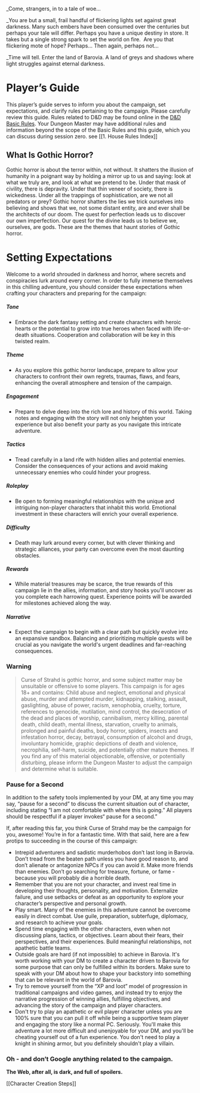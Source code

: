 _Come, strangers, in to a tale of woe...

_You are but a small, frail handful of flickering lights set against great darkness. Many such embers have been consumed over the centuries but perhaps your tale will differ. Perhaps you have a unique destiny in store. It takes but a single strong spark to set the world on fire.  Are you that flickering mote of hope? Perhaps... Then again, perhaps not...

_Time will tell. Enter the land of Barovia. A land of greys and shadows where light struggles against eternal darkness.

# Player’s Guide
This player’s guide serves to inform you about the campaign, set expectations, and clarify rules pertaining to the campaign. Please carefully review this guide. Rules related to D&D may be found online in the [D&D Basic Rules](https://www.dndbeyond.com/sources/basic-rules). Your Dungeon Master may have additional rules and information beyond the scope of the Basic Rules and this guide, which you can discuss during session zero. 
see [[1. House Rules Index]]
## What Is Gothic Horror?

Gothic horror is about the terror within, not without. It shatters the illusion of humanity in a poignant way by holding a mirror up to us and saying: look at what we truly are, and look at what we pretend to be. Under that mask of civility, there is depravity. Under that thin veneer of society, there is wickedness. Under all the trappings of sophistication, are we not all predators or prey? Gothic horror shatters the lies we trick ourselves into believing and shows that we, not some distant entity, are and ever shall be the architects of our doom. The quest for perfection leads us to discover our own imperfection. Our quest for the divine leads us to believe we, ourselves, are gods. These are the themes that haunt stories of Gothic horror.
# Setting Expectations
Welcome to a world shrouded in darkness and horror, where secrets and conspiracies lurk around every corner. In order to fully immerse themselves in this chilling adventure, you should consider these expectations when crafting your characters and preparing for the campaign:
##### Tone
* Embrace the dark fantasy setting and create characters with heroic hearts or the potential to grow into true heroes when faced with life-or-death situations. Cooperation and collaboration will be key in this twisted realm.
##### Theme 
* As you explore this gothic horror landscape, prepare to allow your characters to confront their own regrets, traumas, flaws, and fears, enhancing the overall atmosphere and tension of the campaign.
##### Engagement
* Prepare to delve deep into the rich lore and history of this world. Taking notes and engaging with the story will not only heighten your experience but also benefit your party as you navigate this intricate adventure.
##### Tactics 
* Tread carefully in a land rife with hidden allies and potential enemies. Consider the consequences of your actions and avoid making unnecessary enemies who could hinder your progress.
##### Roleplay
* Be open to forming meaningful relationships with the unique and intriguing non-player characters that inhabit this world. Emotional investment in these characters will enrich your overall experience.
##### Difficulty 
* Death may lurk around every corner, but with clever thinking and strategic alliances, your party can overcome even the most daunting obstacles.
##### Rewards
* While material treasures may be scarce, the true rewards of this campaign lie in the allies, information, and story hooks you'll uncover as you complete each harrowing quest. Experience points will be awarded for milestones achieved along the way.
##### Narrative
* Expect the campaign to begin with a clear path but quickly evolve into an expansive sandbox. Balancing and prioritizing multiple quests will be crucial as you navigate the world's urgent deadlines and far-reaching consequences.

### Warning
> Curse of Strahd is gothic horror, and some subject matter may be unsuitable or offensive to some players. This campaign is for ages 18+ and contains:
> 		 Child abuse and neglect, emotional and physical abuse, murder and attempted murder, kidnapping, stalking, assault, gaslighting, abuse of power, racism, xenophobia, cruelty, torture, references to genocide, mutilation, mind control, the desecration of the dead and places of worship, cannibalism, mercy killing, parental death, child death, mental illness, starvation, cruelty to animals, prolonged and painful deaths, body horror, spiders, insects and infestation horror, decay, betrayal, consumption of alcohol and drugs, involuntary homicide, graphic depictions of death and violence, necrophilia, self-harm, suicide, and potentially other mature themes. 
>  If you find any of this material objectionable, offensive, or potentially disturbing, please inform the Dungeon Master to adjust the campaign and determine what is suitable.

### Pause for a Second
In addition to the safety tools implemented by your DM, at any time you may say, “pause for a second” to discuss the current situation out of character, including stating “I am not comfortable with where this is going.” All players should be respectful if a player invokes“ pause for a second.”


If, after reading this far, you think Curse of Strahd may be the campaign for you, awesome! You’re in for a fantastic time. With that said, here are a few protips to succeeding in the course of this campaign:

- Intrepid adventurers and sadistic murderhobos don’t last long in Barovia. Don’t tread from the beaten path unless you have good reason to, and don’t alienate or antagonize NPCs if you can avoid it. Make more friends than enemies. Don’t go searching for treasure, fortune, or fame - because you will probably die a horrible death.
- Remember that you are not your character, and invest real time in developing their thoughts, personality, and motivation. Externalize failure, and use setbacks or defeat as an opportunity to explore your character’s perspective and personal growth.
- Play smart. Many of the enemies in this adventure cannot be overcome easily in direct combat. Use guile, preparation, subterfuge, diplomacy, and research to achieve your goals.
- Spend time engaging with the other characters, even when not discussing plans, tactics, or objectives. Learn about their fears, their perspectives, and their experiences. Build meaningful relationships, not apathetic battle teams.
- Outside goals are hard (if not impossible) to achieve in Barovia. It's worth working with your DM to create a character driven to Barovia for some purpose that can only be fulfilled within its borders. Make sure to speak with your DM about how to shape your backstory into something that can be relevant in the world of Barovia.
- Try to remove yourself from the “XP and loot” model of progression in traditional campaigns and video games, and instead try to enjoy the narrative progression of winning allies, fulfilling objectives, and advancing the story of the campaign and player characters.
- Don't try to play an apathetic or evil player character unless you are 100% sure that you can pull it off while being a supportive team player and engaging the story like a normal PC. Seriously. You'll make this adventure a lot more difficult and unenjoyable for your DM, and you'll be cheating yourself out of a fun experience. You don't need to play a knight in shining armor, but you definitely shouldn't play a villain.

### Oh - and don’t Google anything related to the campaign.
**The Web, after all, is dark, and full of spoilers.**

[[Character Creation Steps]]